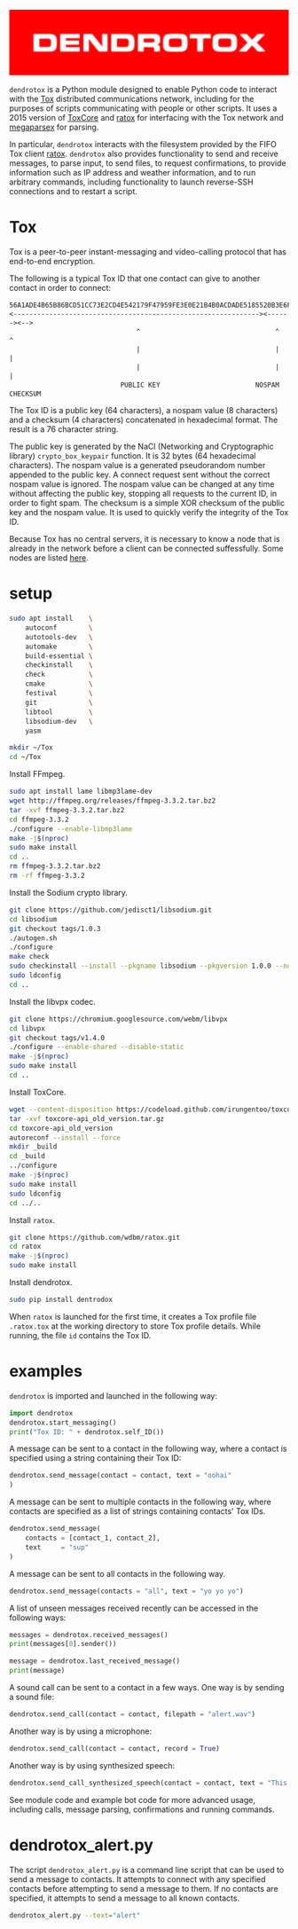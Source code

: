 ![](https://raw.githubusercontent.com/wdbm/dendrotox/master/media/dendrotox.png)

`dendrotox` is a Python module designed to enable Python code to interact with the [Tox](https://tox.chat/) distributed communications network, including for the purposes of scripts communicating with people or other scripts. It uses a 2015 version of [ToxCore](https://github.com/irungentoo/toxcore/releases/tag/api_old_version) and [ratox](https://github.com/kytvi2p/ratox) for interfacing with the Tox network and [megaparsex](https://github.com/wdbm/megaparsex) for parsing.

In particular, `dendrotox` interacts with the filesystem provided by the FIFO Tox client [ratox](https://github.com/kytvi2p/ratox). `dendrotox` also provides functionality to send and receive messages, to parse input, to send files, to request confirmations, to provide information such as IP address and weather information, and to run arbitrary commands, including functionality to launch reverse-SSH connections and to restart a script.

# Tox

Tox is a peer-to-peer instant-messaging and video-calling protocol that has end-to-end encryption.

The following is a typical Tox ID that one contact can give to another contact in order to connect:

```
56A1ADE4B65B86BCD51CC73E2CD4E542179F47959FE3E0E21B4B0ACDADE5185520B3E6FC5D64
<--------------------------------------------------------------><------><-->
                                ^                                  ^      ^
                                |                                  |      |
                                |                                  |      |
                            PUBLIC KEY                        NOSPAM      CHECKSUM
```

The Tox ID is a public key (64 characters), a nospam value (8 characters) and a checksum (4 characters) concatenated in hexadecimal format. The result is a 76 character string.

The public key is generated by the NaCl (Networking and Cryptographic library) `crypto_box_keypair` function. It is 32 bytes (64 hexadecimal characters). The nospam value is a generated pseudorandom number appended to the public key. A connect request sent without the correct nospam value is ignored. The nospam value can be changed at any time without affecting the public key, stopping all requests to the current ID, in order to fight spam. The checksum is a simple XOR checksum of the public key and the nospam value. It is used to quickly verify the integrity of the Tox ID.

Because Tox has no central servers, it is necessary to know a node that is already in the network before a client can be connected suffessfully. Some nodes are listed [here](https://nodes.tox.chat/json).

# setup

```Bash
sudo apt install    \
    autoconf        \
    autotools-dev   \
    automake        \
    build-essential \
    checkinstall    \
    check           \
    cmake           \
    festival        \
    git             \
    libtool         \
    libsodium-dev   \
    yasm
```

```Bash
mkdir ~/Tox
cd ~/Tox
```

Install FFmpeg.


```Bash
sudo apt install lame libmp3lame-dev
wget http://ffmpeg.org/releases/ffmpeg-3.3.2.tar.bz2
tar -xvf ffmpeg-3.3.2.tar.bz2
cd ffmpeg-3.3.2
./configure --enable-libmp3lame
make -j$(nproc)
sudo make install
cd ..
rm ffmpeg-3.3.2.tar.bz2
rm -rf ffmpeg-3.3.2
```

Install the Sodium crypto library.

```Bash
git clone https://github.com/jedisct1/libsodium.git
cd libsodium
git checkout tags/1.0.3
./autogen.sh
./configure
make check
sudo checkinstall --install --pkgname libsodium --pkgversion 1.0.0 --nodoc
sudo ldconfig
cd ..
```

Install the libvpx codec.

```Bash
git clone https://chromium.googlesource.com/webm/libvpx
cd libvpx
git checkout tags/v1.4.0
./configure --enable-shared --disable-static
make -j$(nproc)
sudo make install
cd ..
```

Install ToxCore.

```Bash
wget --content-disposition https://codeload.github.com/irungentoo/toxcore/tar.gz/api_old_version
tar -xvf toxcore-api_old_version.tar.gz
cd toxcore-api_old_version
autoreconf --install --force
mkdir _build
cd _build
../configure
make -j$(nproc)
sudo make install
sudo ldconfig
cd ../..
```

Install `ratox`.

```Bash
git clone https://github.com/wdbm/ratox.git
cd ratox
make -j$(nproc)
sudo make install
```

Install dendrotox.

```Bash
sudo pip install dentrodox
```

When `ratox` is launched for the first time, it creates a Tox profile file `.ratox.tox` at the working directory to store Tox profile details. While running, the file `id` contains the Tox ID.

# examples

`dendrotox` is imported and launched in the following way:

```Python
import dendrotox
dendrotox.start_messaging()
print("Tox ID: " + dendrotox.self_ID())
```

A message can be sent to a contact in the following way, where a contact is specified using a string containing their Tox ID:

```Python
dendrotox.send_message(contact = contact, text = "oohai"
)
```

A message can be sent to multiple contacts in the following way, where contacts are specified as a list of strings containing contacts' Tox IDs.

```Python
dendrotox.send_message(
    contacts = [contact_1, contact_2],
    text     = "sup"
)
```

A message can be sent to all contacts in the following way.

```Python
dendrotox.send_message(contacts = "all", text = "yo yo yo")
```

A list of unseen messages received recently can be accessed in the following ways:

```Python
messages = dendrotox.received_messages()
print(messages[0].sender())
```

```Python
message = dendrotox.last_received_message()
print(message)
```

A sound call can be sent to a contact in a few ways. One way is by sending a sound file:

```Python
dendrotox.send_call(contact = contact, filepath = "alert.wav")
```

Another way is by using a microphone:

```Python
dendrotox.send_call(contact = contact, record = True)
```

Another way is by using synthesized speech:

```Python
dendrotox.send_call_synthesized_speech(contact = contact, text = "This is an alert.")
```

See module code and example bot code for more advanced usage, including calls, message parsing, confirmations and running commands.

# dendrotox_alert.py

The script `dendrotox_alert.py` is a command line script that can be used to send a message to contacts. It attempts to connect with any specified contacts before attempting to send a message to them. If no contacts are specified, it attempts to send a message to all known contacts.

```Bash
dendrotox_alert.py --text="alert"
```
